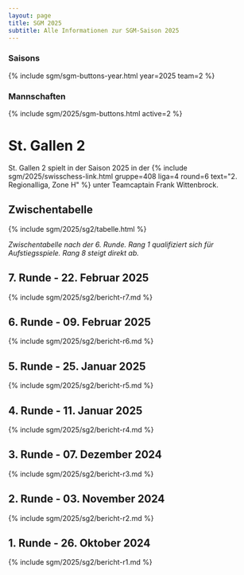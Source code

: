 ```yaml
---
layout: page
title: SGM 2025
subtitle: Alle Informationen zur SGM-Saison 2025
---
```


### Saisons

{% include sgm/sgm-buttons-year.html year=2025 team=2 %}

### Mannschaften

{% include sgm/2025/sgm-buttons.html active=2 %}

# St. Gallen 2

St. Gallen 2 spielt in der Saison 2025 in der
{% include sgm/2025/swisschess-link.html gruppe=408 liga=4 round=6 text="2. Regionalliga, Zone H" %} unter Teamcaptain
Frank Wittenbrock.

## Zwischentabelle

{% include sgm/2025/sg2/tabelle.html %}

_Zwischentabelle nach der 6. Runde. Rang 1 qualifiziert sich für Aufstiegsspiele. Rang 8 steigt direkt ab._

## 7. Runde - 22. Februar 2025

{% include sgm/2025/sg2/bericht-r7.md %}

## 6. Runde - 09. Februar 2025

{% include sgm/2025/sg2/bericht-r6.md %}

## 5. Runde - 25. Januar 2025

{% include sgm/2025/sg2/bericht-r5.md %}

## 4. Runde - 11. Januar 2025

{% include sgm/2025/sg2/bericht-r4.md %}

## 3. Runde - 07. Dezember 2024

{% include sgm/2025/sg2/bericht-r3.md %}

## 2. Runde - 03. November 2024

{% include sgm/2025/sg2/bericht-r2.md %}

## 1. Runde - 26. Oktober 2024

{% include sgm/2025/sg2/bericht-r1.md %}

<style>
table th, table td:nth-of-type(4) {
    white-space: nowrap;
}
</style>
